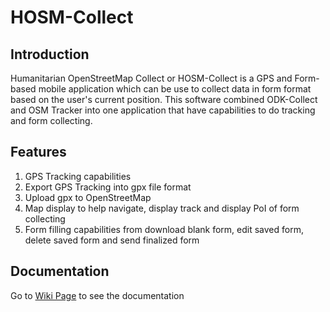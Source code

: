 HOSM-Collect
============

Introduction
------------

Humanitarian OpenStreetMap Collect or HOSM-Collect is a GPS and Form-based mobile application
which can be use to collect data in form format based on the user's current position.
This software combined  ODK-Collect and OSM Tracker into one application that have capabilities
to do tracking and form collecting.

Features
--------
1. GPS Tracking capabilities
2. Export GPS Tracking into gpx file format
3. Upload gpx to OpenStreetMap
4. Map display to help navigate, display track and display PoI of form collecting
5. Form filling capabilities from download blank form, edit saved form, delete saved form and send finalized form

Documentation
-------------
Go to [Wiki Page](https://github.com/hotosm/HOSM-Collect/wiki) to see the documentation